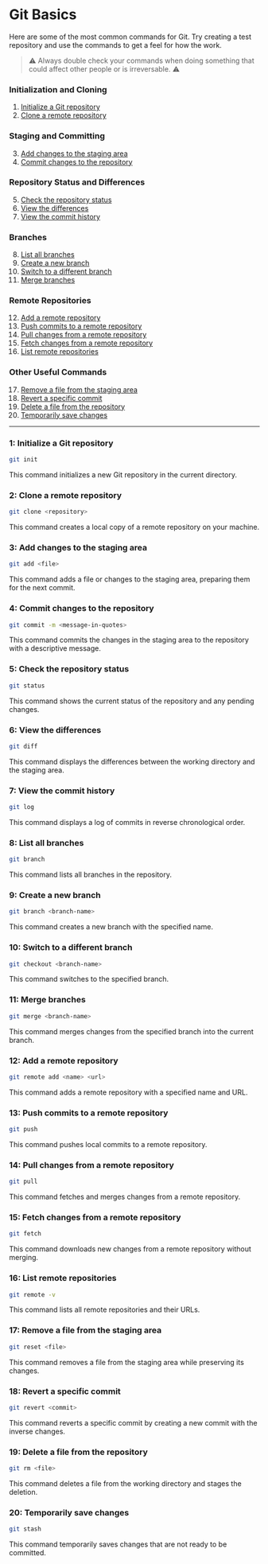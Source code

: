 
# Git Basics

Here are some of the most common commands for Git. Try creating a test repository and use the commands to get a feel for how the work.

> ⚠️ Always double check your commands when doing something that could affect other people or is irreversable.️ ⚠️

### Initialization and Cloning

1. [Initialize a Git repository](#1-initialize-a-git-repository)
2. [Clone a remote repository](#2-clone-a-remote-repository)

### Staging and Committing

3. [Add changes to the staging area](#3-add-changes-to-the-staging-area)
4. [Commit changes to the repository](#4-commit-changes-to-the-repository)

### Repository Status and Differences

5. [Check the repository status](#5-check-the-repository-status)
6. [View the differences](#6-view-the-differences)
7. [View the commit history](#7-view-the-commit-history)

### Branches

8. [List all branches](#8-list-all-branches)
9. [Create a new branch](#9-create-a-new-branch)
10. [Switch to a different branch](#10-switch-to-a-different-branch)
11. [Merge branches](#11-merge-branches)

### Remote Repositories

12. [Add a remote repository](#12-add-a-remote-repository)
13. [Push commits to a remote repository](#13-push-commits-to-a-remote-repository)
14. [Pull changes from a remote repository](#14-pull-changes-from-a-remote-repository)
15. [Fetch changes from a remote repository](#15-fetch-changes-from-a-remote-repository)
16. [List remote repositories](#16-list-remote-repositories)

### Other Useful Commands

17. [Remove a file from the staging area](#17-remove-a-file-from-the-staging-area)
18. [Revert a specific commit](#18-revert-a-specific-commit)
19. [Delete a file from the repository](#19-delete-a-file-from-the-repository)
20. [Temporarily save changes](#20-temporarily-save-changes)

---

### 1: Initialize a Git repository

```bash
git init
```

This command initializes a new Git repository in the current directory.

### 2: Clone a remote repository

```bash
git clone <repository>
```

This command creates a local copy of a remote repository on your machine.

### 3: Add changes to the staging area

```bash
git add <file>
```

This command adds a file or changes to the staging area, preparing them for the next commit.

### 4: Commit changes to the repository

```bash
git commit -m <message-in-quotes>
```

This command commits the changes in the staging area to the repository with a descriptive message.

### 5: Check the repository status

```bash
git status
```

This command shows the current status of the repository and any pending changes.

### 6: View the differences

```bash
git diff
```

This command displays the differences between the working directory and the staging area.

### 7: View the commit history

```bash
git log
```

This command displays a log of commits in reverse chronological order.

### 8: List all branches

```bash
git branch
```

This command lists all branches in the repository.

### 9: Create a new branch

```bash
git branch <branch-name>
```

This command creates a new branch with the specified name.

### 10: Switch to a different branch

```bash
git checkout <branch-name>
```

This command switches to the specified branch.

### 11: Merge branches

```bash
git merge <branch-name>
```

This command merges changes from the specified branch into the current branch.

### 12: Add a remote repository

```bash
git remote add <name> <url>
```

This command adds a remote repository with a specified name and URL.

### 13: Push commits to a remote repository

```bash
git push
```

This command pushes local commits to a remote repository.

### 14: Pull changes from a remote repository

```bash
git pull
```

This command fetches and merges changes from a remote repository.

### 15: Fetch changes from a remote repository

```bash
git fetch
```

This command downloads new changes from a remote repository without merging.

### 16: List remote repositories

```bash
git remote -v
```

This command lists all remote repositories and their URLs.

### 17: Remove a file from the staging area

```bash
git reset <file>
```

This command removes a file from the staging area while preserving its changes.

### 18: Revert a specific commit

```bash
git revert <commit>
```

This command reverts a specific commit by creating a new commit with the inverse changes.

### 19: Delete a file from the repository

```bash
git rm <file>
```

This command deletes a file from the working directory and stages the deletion.

### 20: Temporarily save changes

```bash
git stash
```

This command temporarily saves changes that are not ready to be committed.
